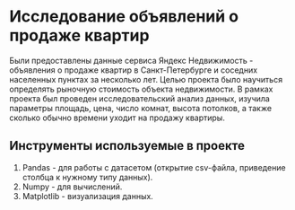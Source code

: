 # Исследование объявлений о продаже квартир
Были предоставлены данные сервиса Яндекс Недвижимость - объявления о продаже квартир в Санкт-Петербурге и соседних населенных пунктах за несколько лет. Целью проекта
было научиться определять рыночную стоимость объекта недвижимости. В рамках проекта был проведен исследовательский анализ данных, изучила параметры площадь, цена, 
число комнат, высота потолков, а также сколько обычно времени уходит на продажу квартиры.

## Инструменты используемые в проекте
1. Pandas - для работы с датасетом (открытие csv-файла, приведение столбца к нужному типу данных).
2. Numpy - для вычислений.
3. Matplotlib - визуализация данных.
